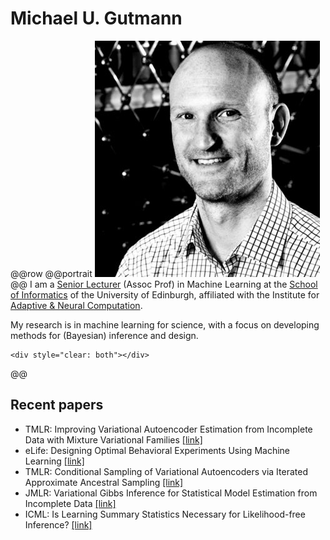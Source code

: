 # Michael U. Gutmann


@@row
@@portrait ![](/assets/michael.jpg)
@@
I am a [Senior Lecturer](https://en.wikipedia.org/wiki/Senior_lecturer)
(Assoc Prof) in Machine Learning at the [School of Informatics](http://www.ed.ac.uk/informatics) of the
University of Edinburgh, affiliated with the Institute for [Adaptive & Neural
Computation](http://www.anc.ed.ac.uk).

My research is in machine learning for science, with a focus on developing methods for (Bayesian) inference and design.

~~~
<div style="clear: both"></div>
~~~
@@

## Recent papers

* TMLR: Improving Variational Autoencoder Estimation from Incomplete Data with Mixture Variational Families [[link]](publications/index.html#Simkus2024a)
* eLife: Designing Optimal Behavioral Experiments Using Machine Learning [[link]](publications/index.html#Valentin2023a)
* TMLR: Conditional Sampling of Variational Autoencoders via Iterated Approximate Ancestral Sampling [[link]](publications/index.html#Simkus2023b)
* JMLR: Variational Gibbs Inference for Statistical Model Estimation from Incomplete Data [[link]](publications/index.html#Simkus2023a)
* ICML: Is Learning Summary Statistics Necessary for Likelihood-free Inference? [[link]](publications/index.html#Chen2023a)

